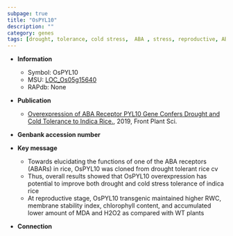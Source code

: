 ```yaml
---
subpage: true
title: "OsPYL10"
description: ""
category: genes
tags: [drought, tolerance, cold stress,  ABA , stress, reproductive, ABA, stress tolerance]
---
```


* **Information**  
    + Symbol: OsPYL10  
    + MSU: [LOC_Os05g15640](http://rice.plantbiology.msu.edu/cgi-bin/ORF_infopage.cgi?orf=LOC_Os05g15640)  
    + RAPdb: None  

* **Publication**  
    + [Overexpression of ABA Receptor PYL10 Gene Confers Drought and Cold Tolerance to Indica Rice.](http://www.ncbi.nlm.nih.gov/pubmed?term=Overexpression+of+ABA+Receptor+PYL10+Gene+Confers+Drought+and+Cold+Tolerance+to+Indica+Rice.%5BTitle%5D), 2019, Front Plant Sci.

* **Genbank accession number**  

* **Key message**  
    + Towards elucidating the functions of one of the ABA receptors (ABARs) in rice, OsPYL10 was cloned from drought tolerant rice cv
    + Thus, overall results showed that OsPYL10 overexpression has potential to improve both drought and cold stress tolerance of indica rice
    + At reproductive stage, OsPYL10 transgenic maintained higher RWC, membrane stability index, chlorophyll content, and accumulated lower amount of MDA and H2O2 as compared with WT plants

* **Connection**  



